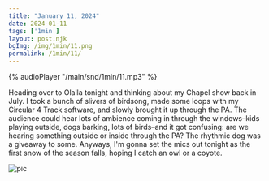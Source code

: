 ```yaml
---
title: "January 11, 2024"
date: 2024-01-11
tags: ['1min']
layout: post.njk
bgImg: /img/1min/11.png
permalink: /1min/11/
---
```


{% audioPlayer "/main/snd/1min/11.mp3" %}

Heading over to Olalla tonight and thinking about my Chapel show back in July. I took a bunch of slivers of birdsong, made some loops with my Circular 4 Track software, and slowly brought it up through the PA. The audience could hear lots of ambience coming in through the windows–kids playing outside, dogs barking, lots of birds–and it got confusing: are we hearing something outside or inside through the PA? The rhythmic dog was a giveaway to some.  Anyways, I'm gonna set the mics out tonight as the first snow of the season falls, hoping I catch an owl or a coyote. 

![pic](/main/img/1min/11.png)



